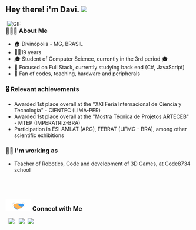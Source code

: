 <h2> Hey there! i'm Davi. <img src="https://github.com/souvikguria98/souvikguria98/blob/master/Hi.gif" width="25"></h2>
<img align="right" alt="GIF" src=https://github.com/rajput2107/rajput2107/blob/master/Assets/Developer.gif?raw=true" width="500"/>

<h3> 👨🏻‍💻 About Me </h3>

- 🏠 Divinópolis - MG, BRASIL
- 👱‍♂️19 years
- 🎓 Student of Computer Science, currently in the 3rd period 🎓
- 🎯 Focused on Full Stack, currently studying back end (C#, JavaScript)
- 📄 Fan of codes, teaching, hardware and peripherals

### 🎖️ Relevant achievements
- Awarded 1st place overall at the "XXI Feria Internacional de Ciencia y Tecnología" - CIENTEC (LIMA-PER)
- Awarded 1st place overall at the "Mostra Técnica de Projetos ARTECEB" - MTEP (IMPERATRIZ-BRA)
- Participation in ESI AMLAT (ARG), FEBRAT (UFMG - BRA), among other scientific exhibitions

### 👨‍🏫 I'm working as
- Teacher of Robotics, Code and development of 3D Games, at Code8734 school
<br>
</br>
<h3> <img src="https://github.com/SatYu26/SatYu26/blob/master/Assets/Handshake.gif" height="32px"> Connect with Me  </h3>
<p align="center">
  
&nbsp; <a href="https://www.instagram.com/daviperdigao_/" target="_blank" rel="noopener noreferrer"><img src="https://img.icons8.com/plasticine/100/000000/instagram-new.png" width="50" /></a>  &nbsp; <a href="https://www.linkedin.com/in/davi-ventura-cardoso-perdigao-5292051b7/" target="_blank" rel="noopener noreferrer"><img src="https://img.icons8.com/plasticine/100/000000/linkedin.png" width="50" /></a>&nbsp; <a href="mailto:davivcperdigao@gmail.com" target="_blank" rel="noopener noreferrer"><img src="https://img.icons8.com/plasticine/100/000000/gmail.png"  width="50" /></a>
</p>


